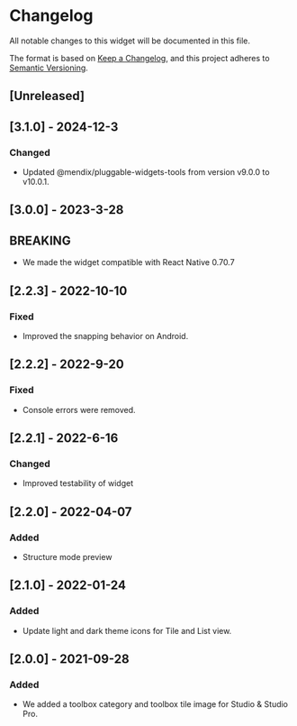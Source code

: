 # Changelog

All notable changes to this widget will be documented in this file.

The format is based on [Keep a Changelog](https://keepachangelog.com/en/1.0.0/), and this project adheres to [Semantic Versioning](https://semver.org/spec/v2.0.0.html).

## [Unreleased]

## [3.1.0] - 2024-12-3

### Changed

-   Updated @mendix/pluggable-widgets-tools from version v9.0.0 to v10.0.1.

## [3.0.0] - 2023-3-28

## BREAKING

-   We made the widget compatible with React Native 0.70.7

## [2.2.3] - 2022-10-10

### Fixed

-   Improved the snapping behavior on Android.

## [2.2.2] - 2022-9-20

### Fixed

-   Console errors were removed.

## [2.2.1] - 2022-6-16

### Changed

-   Improved testability of widget

## [2.2.0] - 2022-04-07

### Added

-   Structure mode preview

## [2.1.0] - 2022-01-24

### Added

-   Update light and dark theme icons for Tile and List view.

## [2.0.0] - 2021-09-28

### Added

-   We added a toolbox category and toolbox tile image for Studio & Studio Pro.
